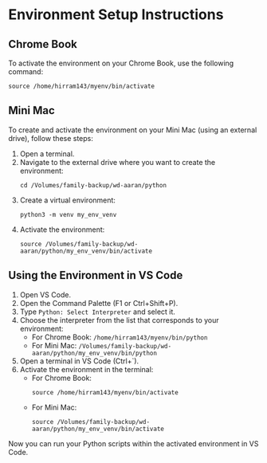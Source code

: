 # Environment Setup Instructions

## Chrome Book
To activate the environment on your Chrome Book, use the following command:
```
source /home/hirram143/myenv/bin/activate
```

## Mini Mac
To create and activate the environment on your Mini Mac (using an external drive), follow these steps:

1. Open a terminal.
2. Navigate to the external drive where you want to create the environment:
   ```
   cd /Volumes/family-backup/wd-aaran/python
   ```
3. Create a virtual environment:
   ```
   python3 -m venv my_env_venv
   ```
4. Activate the environment:
   ```
   source /Volumes/family-backup/wd-aaran/python/my_env_venv/bin/activate
   ```

## Using the Environment in VS Code
1. Open VS Code.
2. Open the Command Palette (F1 or Ctrl+Shift+P).
3. Type `Python: Select Interpreter` and select it.
4. Choose the interpreter from the list that corresponds to your environment:
   - For Chrome Book: `/home/hirram143/myenv/bin/python`
   - For Mini Mac: `/Volumes/family-backup/wd-aaran/python/my_env_venv/bin/python`
5. Open a terminal in VS Code (Ctrl+`).
6. Activate the environment in the terminal:
   - For Chrome Book:
     ```
     source /home/hirram143/myenv/bin/activate
     ```
   - For Mini Mac:
     ```
     source /Volumes/family-backup/wd-aaran/python/my_env_venv/bin/activate
     ```

Now you can run your Python scripts within the activated environment in VS Code.
